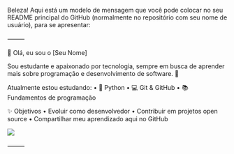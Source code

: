 Beleza! Aqui está um modelo de mensagem que você pode colocar no seu README principal do GitHub (normalmente no repositório com seu nome de usuário), para se apresentar:

⸻

👋 Olá, eu sou o [Seu Nome]

Sou estudante e apaixonado por tecnologia, sempre em busca de aprender mais sobre programação e desenvolvimento de software. 🚀

Atualmente estou estudando:
	•	🐍 Python
	•	💻 Git & GitHub
	•	📚 Fundamentos de programação

✨ Objetivos
	•	Evoluir como desenvolvedor
	•	Contribuir em projetos open source
	•	Compartilhar meu aprendizado aqui no GitHub

[![](<img width="70" height="70" alt="image" src="https://github.com/user-attachments/assets/2ba9fd22-d98c-4f67-8c03-0450e9f31482" />)](teodorokaiky2@gmail.com)


⸻
